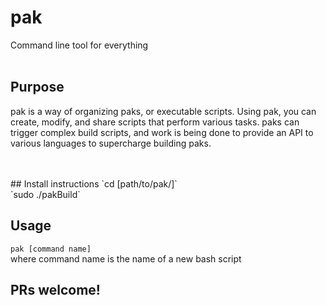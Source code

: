 # pak
Command line tool for everything
<br>
<br>

## Purpose
pak is a way of organizing paks, or executable scripts. Using pak, you can create, modify, and share scripts that perform various tasks. paks can trigger complex build scripts, and work is being done to provide an API to various languages to supercharge building paks.


<br>
<br>
## Install instructions
`cd [path/to/pak/]`
<br>
`sudo ./pakBuild`

## Usage
`pak [command name]`
<br>
where command name is the name of a new bash script



## PRs welcome!
